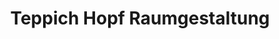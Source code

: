 ---
title: "Teppich Hopf Raumgestaltung"
url: /hof/teppich-hopf-raumgestaltung/
shop: Raumausstattung
---